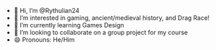 - 👋 Hi, I’m @Rythulian24
- 👀 I’m interested in gaming, ancient/medieval history, and Drag Race!
- 🌱 I’m currently learning Games Design
- 💞️ I’m looking to collaborate on a group project for my course
- 😄 Pronouns: He/Him

<!---
Rythulian24/Rythulian24 is a ✨ special ✨ repository because its `README.md` (this file) appears on your GitHub profile.
You can click the Preview link to take a look at your changes.
--->
